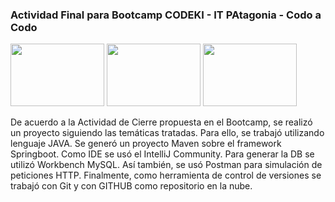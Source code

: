 ### Actividad Final para Bootcamp CODEKI - IT PAtagonia - Codo a Codo 
<img width=150 height= 100 src="https://github.com/Pedro410Ar/Codeki_1sem/blob/master/isologo-codeki.png"/> <img width=150 height= 100 src="https://github.com/Pedro410Ar/Codeki_1sem/blob/master/logo%20IT%20patagonia.jfif"/> <img width=150 height= 100 src="https://github.com/Pedro410Ar/Codeki_1sem/blob/193ea699549e598ee978e982448fca046a5d3ade/logo%20codo%20a%20codo.png"/> 

De acuerdo a la Actividad de Cierre propuesta en el Bootcamp, se realizó un proyecto siguiendo las temáticas tratadas. 
Para ello, se trabajó utilizando lenguaje JAVA. 
Se generó un proyecto Maven sobre el framework Springboot.
Como IDE se usó el IntelliJ Community. 
Para generar la DB se utilizó Workbench MySQL.
Así también, se usó Postman para simulación de peticiones HTTP. 
Finalmente, como herramienta de control de versiones se trabajó con Git y con GITHUB como repositorio en la nube.



